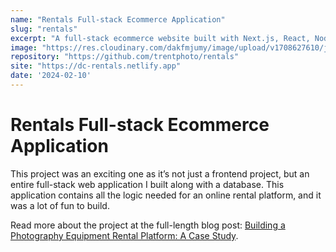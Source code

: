 ```yaml
---
name: "Rentals Full-stack Ecommerce Application"
slug: "rentals"
excerpt: "A full-stack ecommerce website built with Next.js, React, Node.js, and SQLite."
image: "https://res.cloudinary.com/dakfmjumy/image/upload/v1708627610/jamestrent.net/projects/rentals_wni6uz.jpg"
repository: "https://github.com/trentphoto/rentals"
site: "https://dc-rentals.netlify.app"
date: '2024-02-10'
---
```


# Rentals Full-stack Ecommerce Application

This project was an exciting one as it’s not just a frontend project, but an entire full-stack web application I built along with a database. This application contains all the logic needed for an online rental platform, and it was a lot of fun to build.

Read more about the project at the full-length blog post: [Building a Photography Equipment Rental Platform: A Case Study](/blog).
